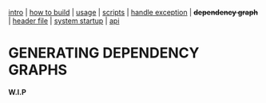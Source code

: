 [intro](index.md) | [how to build](build.md) | [usage](cli.md) | [scripts](script.md) | [handle exception](except.md) | **~~dependency graph~~** | [header file](header.md) | [system startup](startup.md) | [api](api.md)

GENERATING DEPENDENCY GRAPHS
============================
**W.I.P**
